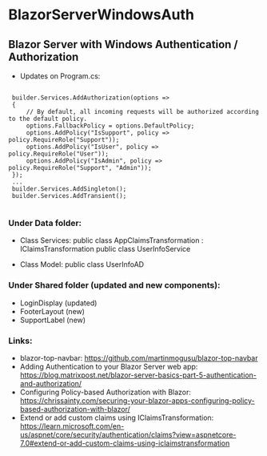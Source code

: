 # BlazorServerWindowsAuth

## Blazor Server with Windows Authentication / Authorization

- Updates on Program.cs:
<code>
 builder.Services.AddAuthorization(options =>
 {
     // By default, all incoming requests will be authorized according to the default policy.
     options.FallbackPolicy = options.DefaultPolicy;
     options.AddPolicy("IsSupport", policy => policy.RequireRole("Support"));
     options.AddPolicy("IsUser", policy => policy.RequireRole("User"));
     options.AddPolicy("IsAdmin", policy => policy.RequireRole("Support", "Admin"));
 });
 ...
 builder.Services.AddSingleton<UserInfoService>();
 builder.Services.AddTransient<IClaimsTransformation, AppClaimsTransformation>();

</code>

### Under Data folder:
- Class Services:
public class AppClaimsTransformation : IClaimsTransformation
public class UserInfoService

- Class Model:
public class UserInfoAD

### Under Shared folder (updated and new components): 
- LoginDisplay (updated)
- FooterLayout (new)
- SupportLabel (new)

### Links:
- blazor-top-navbar:
  https://github.com/martinmogusu/blazor-top-navbar
- Adding Authentication to your Blazor Server web app:
  https://blog.matrixpost.net/blazor-server-basics-part-5-authentication-and-authorization/
- Configuring Policy-based Authorization with Blazor:
  https://chrissainty.com/securing-your-blazor-apps-configuring-policy-based-authorization-with-blazor/
- Extend or add custom claims using IClaimsTransformation:
  https://learn.microsoft.com/en-us/aspnet/core/security/authentication/claims?view=aspnetcore-7.0#extend-or-add-custom-claims-using-iclaimstransformation

